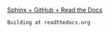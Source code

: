[Sphinx + GitHub + Read the Docs](https://www.freesion.com/article/67781373740/)


`Building at readthedocs.org`


